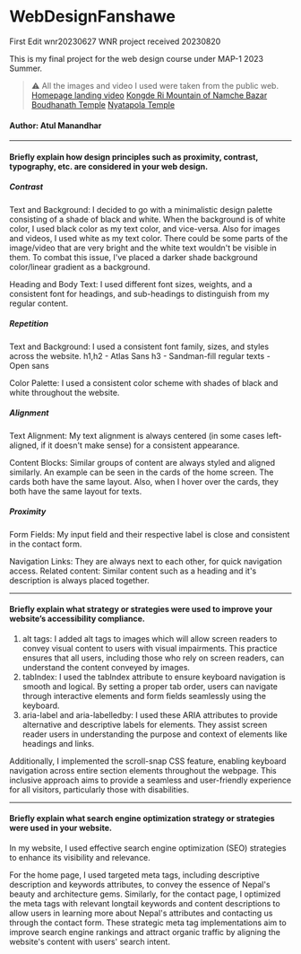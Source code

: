 # WebDesignFanshawe

First Edit
wnr20230627
WNR project received 20230820

This is my final project for the web design course under MAP-1 2023 Summer.

> ⚠️ All the images and video I used were taken from the public web.
> [Homepage landing video](https://pixabay.com/videos/nepal-temple-pigeon-religion-111795/)
> [Kongde Ri Mountain of Namche Bazar](https://images.unsplash.com/photo-1533130061792-64b345e4a833?ixlib=rb-4.0.3&ixid=M3wxMjA3fDB8MHxwaG90by1wYWdlfHx8fGVufDB8fHx8fA==&auto=format&fit=crop&w=1740&q=80)
> [Boudhanath Temple](https://images.unsplash.com/photo-1592285896110-8d88b5b3a5d8?ixlib=rb-4.0.3&ixid=M3wxMjA3fDB8MHxwaG90by1wYWdlfHx8fGVufDB8fHx8fA==&auto=format&fit=crop&w=1548&q=80)
> [Nyatapola Temple](https://images.unsplash.com/photo-1586100345684-a135906ef03c?ixlib=rb-4.0.3&ixid=M3wxMjA3fDB8MHxwaG90by1wYWdlfHx8fGVufDB8fHx8fA==&auto=format&fit=crop&w=1740&q=80)

#### Author: Atul Manandhar

---

#### Briefly explain how design principles such as proximity, contrast, typography, etc. are considered in your web design.

##### Contrast

Text and Background:
I decided to go with a minimalistic design palette consisting of a shade of black and white. When the background is of white color, I used black color as my text color, and vice-versa. Also for images and videos, I used white as my text color. There could be some parts of the image/video that are very bright and the white text wouldn't be visible in them. To combat this issue, I've placed a darker shade background color/linear gradient as a background.

Heading and Body Text:
I used different font sizes, weights, and a consistent font for headings, and sub-headings to distinguish from my regular content.

##### Repetition

Text and Background:
I used a consistent font family, sizes, and styles across the website.
h1,h2 - Atlas Sans
h3 - Sandman-fill
regular texts - Open sans

Color Palette:
I used a consistent color scheme with shades of black and white throughout the website.

##### Alignment

Text Alignment:
My text alignment is always centered (in some cases left-aligned, if it doesn't make sense) for a consistent appearance.

Content Blocks:
Similar groups of content are always styled and aligned similarly. An example can be seen in the cards of the home screen. The cards both have the same layout. Also, when I hover over the cards, they both have the same layout for texts.

##### Proximity

Form Fields: My input field and their respective label is close and consistent in the contact form.

Navigation Links: They are always next to each other, for quick navigation access.
Related content: Similar content such as a heading and it's description is always placed together.

---

#### Briefly explain what strategy or strategies were used to improve your website’s accessibility compliance.

1. alt tags: I added alt tags to images which will allow screen readers to convey visual content to users with visual impairments. This practice ensures that all users, including those who rely on screen readers, can understand the content conveyed by images.
2. tabIndex: I used the tabIndex attribute to ensure keyboard navigation is smooth and logical. By setting a proper tab order, users can navigate through interactive elements and form fields seamlessly using the keyboard.
3. aria-label and aria-labelledby: I used these ARIA attributes to provide alternative and descriptive labels for elements. They assist screen reader users in understanding the purpose and context of elements like headings and links.

Additionally, I implemented the scroll-snap CSS feature, enabling keyboard navigation across entire section elements throughout the webpage. This inclusive approach aims to provide a seamless and user-friendly experience for all visitors, particularly those with disabilities.

---

#### Briefly explain what search engine optimization strategy or strategies were used in your website.

In my website, I used effective search engine optimization (SEO) strategies to enhance its visibility and relevance.

For the home page, I used targeted meta tags, including descriptive description and keywords attributes, to convey the essence of Nepal's beauty and architecture gems. Similarly, for the contact page, I optimized the meta tags with relevant longtail keywords and content descriptions to allow users in learning more about Nepal's attributes and contacting us through the contact form. These strategic meta tag implementations aim to improve search engine rankings and attract organic traffic by aligning the website's content with users' search intent.

